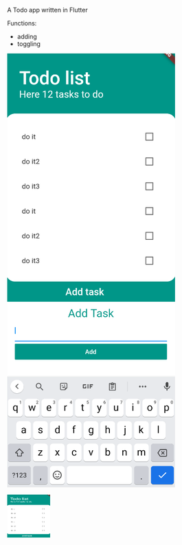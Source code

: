 A Todo app written in Flutter

Functions: 
- adding 
- toggling

![Alt text](/assets/1.png "screen1")
![Alt text](/assets/2.png "screen2")

<img src="/assets/1.png" width="100" height="100">
